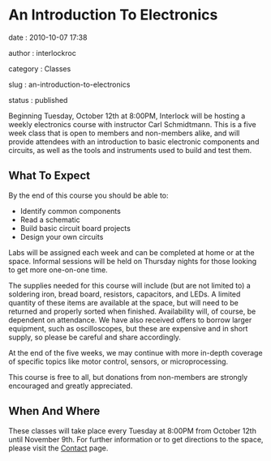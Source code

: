 An Introduction To Electronics
==============================

date
:   2010-10-07 17:38

author
:   interlockroc

category
:   Classes

slug
:   an-introduction-to-electronics

status
:   published

Beginning Tuesday, October 12th at 8:00PM, Interlock will be hosting a
weekly electronics course with instructor Carl Schmidtmann. This is a
five week class that is open to members and non-members alike, and will
provide attendees with an introduction to basic electronic components
and circuits, as well as the tools and instruments used to build and
test them.

What To Expect
--------------

By the end of this course you should be able to:

-   Identify common components
-   Read a schematic
-   Build basic circuit board projects
-   Design your own circuits

Labs will be assigned each week and can be completed at home or at the
space. Informal sessions will be held on Thursday nights for those
looking to get more one-on-one time.

The supplies needed for this course will include (but are not limited
to) a soldering iron, bread board, resistors, capacitors, and LEDs. A
limited quantity of these items are available at the space, but will
need to be returned and properly sorted when finished. Availability
will, of course, be dependent on attendance. We have also received
offers to borrow larger equipment, such as oscilloscopes, but these are
expensive and in short supply, so please be careful and share
accordingly.

At the end of the five weeks, we may continue with more in-depth
coverage of specific topics like motor control, sensors, or
microprocessing.

This course is free to all, but donations from non-members are strongly
encouraged and greatly appreciated.

When And Where
--------------

These classes will take place every Tuesday at 8:00PM from October 12th
until November 9th. For further information or to get directions to the
space, please visit the [Contact](http://www.interlockroc.org/contact/)
page.

